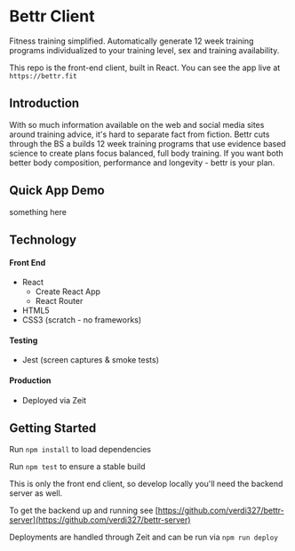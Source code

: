 # Bettr Client
Fitness training simplified.  Automatically generate 12 week training programs individualized to your training level, sex and training availability.

This repo is the front-end client, built in React.  You can see the app live at `https://bettr.fit`

## Introduction

With so much information available on the web and social media sites around training advice, it's hard to separate fact from fiction. Bettr cuts through the BS a builds 12 week training programs that use evidence based science to create plans focus balanced, full body training. If you want both better body composition, performance and longevity - bettr is your plan.

## Quick App Demo

something here

## Technology

#### Front End

* React
  * Create React App
  * React Router
* HTML5
* CSS3 (scratch - no frameworks)

#### Testing

* Jest (screen captures & smoke tests)

#### Production

* Deployed via Zeit

## Getting Started

Run `npm install` to load dependencies

Run `npm test` to ensure a stable build

This is only the front end client, so develop locally you'll need the backend server as well.

To get the backend up and running see [https://github.com/verdi327/bettr-server](https://github.com/verdi327/bettr-server)

Deployments are handled through Zeit and can be run via `npm run deploy`
